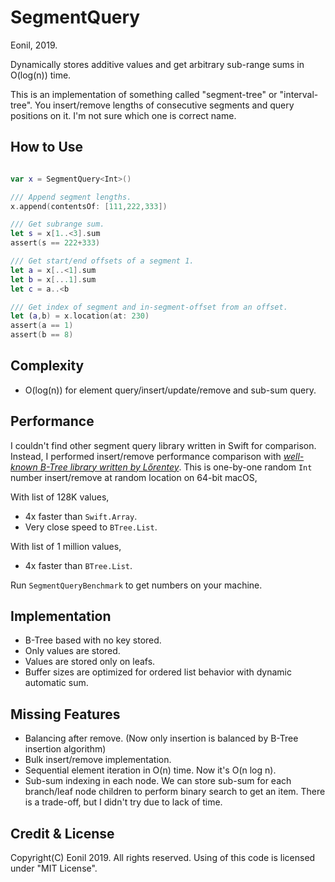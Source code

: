 SegmentQuery
============
Eonil, 2019.

Dynamically stores additive values and get arbitrary sub-range sums in O(log(n)) time.

This is an implementation of something called "segment-tree" or "interval-tree".
You insert/remove lengths of consecutive segments and query positions on it.
I'm not sure which one is correct name.



How to Use
--------------

```swift

var x = SegmentQuery<Int>()

/// Append segment lengths.
x.append(contentsOf: [111,222,333])

/// Get subrange sum.
let s = x[1..<3].sum
assert(s == 222+333)

/// Get start/end offsets of a segment 1.
let a = x[..<1].sum
let b = x[...1].sum
let c = a..<b

/// Get index of segment and in-segment-offset from an offset.
let (a,b) = x.location(at: 230)
assert(a == 1)
assert(b == 8)

``` 



Complexity
--------------
- O(log(n)) for element query/insert/update/remove and sub-sum query. 



Performance
-----------------
I couldn't find other segment query library written in Swift for comparison.
Instead, I performed insert/remove performance comparison
with *[well-known B-Tree library written by Lőrentey](https://github.com/attaswift/BTree)*.
This is one-by-one random `Int` number insert/remove at random location on 64-bit macOS,

With list of 128K values,
- 4x faster than `Swift.Array`.
- Very close speed to `BTree.List`.

With list of 1 million values,
- 4x faster than `BTree.List`.

Run `SegmentQueryBenchmark` to get numbers on your machine.



Implementation
-------------------
- B-Tree based with no key stored. 
- Only values are stored. 
- Values are stored only on leafs.
- Buffer sizes are optimized for ordered list behavior with dynamic automatic sum.



Missing Features
---------------------
- Balancing after remove. (Now only insertion is balanced by B-Tree insertion algorithm)
- Bulk insert/remove implementation.
- Sequential element iteration in O(n) time. Now it's O(n log n).
- Sub-sum indexing in each node. 
  We can store sub-sum for each branch/leaf node children 
  to perform binary search to get an item. 
  There is a trade-off, but I didn't try due to lack of time.



Credit & License
---------------------
Copyright(C) Eonil 2019. All rights reserved.
Using of this code is licensed under "MIT License".
